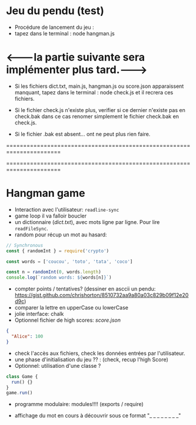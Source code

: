 # Jeu du pendu (test)

- Procédure de lancement du jeu :
- tapez dans le terminal : node hangman.js

# <---la partie suivante sera implémenter plus tard.--->
- Si les fichiers dict.txt, main.js, hangman.js ou score.json apparaissent manquant, tapez dans le terminal : node check.js
et il recrera ces fichiers.

- Si le fichier check.js n'existe plus, verifier si ce dernier n'existe pas en check.bak
dans ce cas renomer simplement le fichier check.bak en check.js.
- Si le fichier .bak est absent... ont ne peut plus rien faire.

======================================================================

======================================================================
# Hangman game

- Interaction avec l'utilisateur: `readline-sync`
- game loop il va falloir boucler
- un dictionnaire (_dict.txt_), avec mots ligne par ligne. Pour lire `readFileSync`.
- random pour récup un mot au hasard:

```js
// Synchronous
const { randomInt } = require('crypto')

const words = ['coucou', 'toto', 'tata', 'coco']

const n = randomInt(0, words.length)
console.log(`random words: ${words[n]}`)
```

- compter points / tentatives? (dessiner en asccii un pendu: https://gist.github.com/chrishorton/8510732aa9a80a03c829b09f12e20d9c)
- comparer la lettre en upperCase ou lowerCase
- jolie interface: chalk
- Optionnel fichier de high scores:
  _score.json_

```json
{
  "Alice": 100
}
```

- check l'accès aux fichiers, check les données entrées par l'utilisateur.
- une phase d'initialisation du jeu ?? : (check, recup l'high Score)
- Optionnel: utilisation d'une classe ?

```js
class Game {
  run() {}
}
game.run()
```

- programme modulaire: modules!!!! (exports / require)

- affichage du mot en cours à découvrir sous ce format "\_ \_ \_ \_ \_ \_ \_ \_"